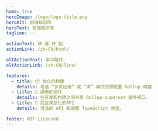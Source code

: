 ```yaml
---
home: true
heroImage: /logo/logo-title.png
heroAlt: 前端知识库
heroText: 前端知识库
tagline: ~~

actionText: 快 速 开 始
actionLink: /zh-CN/html/

altActionText: 学习路线
altActionLink: /zh-CN/line/

features:
  - title: 📦 优化的构建
    details: 可选 “多页应用” 或 “库” 模式的预配置 Rollup 构建
  - title: 🔩 通用的插件
    details: 在开发和构建之间共享 Rollup-superset 插件接口。
  - title: 🔑 完全类型化的API
    details: 灵活的 API 和完整 TypeScript 类型。

footer: MIT Licensed
---
```

